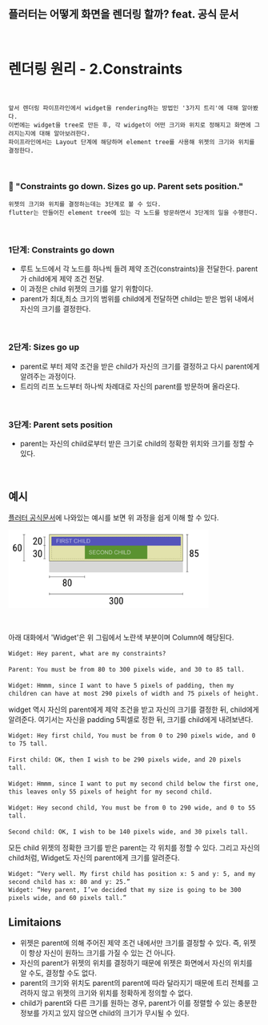 
## 플러터는 어떻게 화면을 렌더링 할까?  feat. 공식 문서


<br>

# 렌더링 원리 - 2.Constraints

<br>

    앞서 렌더링 파이프라인에서 widget을 rendering하는 방법인 '3가지 트리'에 대해 알아봤다.
    이번에는 widget을 tree로 만든 후, 각 widget이 어떤 크기와 위치로 정해지고 화면에 그려지는지에 대해 알아보려한다.
    파이프라인에서는 Layout 단계에 해당하며 element tree를 사용해 위젯의 크기와 위치를 결정한다.

<br>

###  🎢 "Constraints go down. Sizes go up. Parent sets position."

    위젯의 크기와 위치를 결정하는데는 3단계로 볼 수 있다.
    flutter는 만들어진 element tree에 있는 각 노드를 방문하면서 3단계의 일을 수행한다.

<br>

### 1단계: Constraints go down
- 루트 노드에서 각 노드를 하나씩 들려 제약 조건(constraints)을 전달한다. parent가 child에게 제약 조건 전달.
- 이 과정은 child 위젯의 크기를 알기 위함이다.
- parent가 최대,최소 크기의 범위를 child에게 전달하면 child는 받은 범위 내에서 자신의 크기를 결정한다.


<br>

### 2단계: Sizes go up
- parent로 부터 제약 조건을 받은 child가 자신의 크기를 결정하고 다시 parent에게 알려주는 과정이다. 
- 트리의 리프 노드부터 하나씩 차례대로 자신의 parent를 방문하며 올라온다.

<br>

### 3단계: Parent sets position
- parent는 자신의 child로부터 받은 크기로 child의 정확한 위치와 크기를 정할 수 있다.


<br>

## 예시

[플러터 공식문서](https://docs.flutter.dev/development/ui/layout/constraints)에 나와있는 예시를 보면 위 과정을 쉽게 이해 할 수 있다.


<p><img src="image/rendering07.png" width="400" /></p>

<br>

아래 대화에서 'Widget'은 위 그림에서 노란색 부분이며 Column에 해당된다.

    Widget: Hey parent, what are my constraints?
    
    Parent: You must be from 80 to 300 pixels wide, and 30 to 85 tall.
    
    Widget: Hmmm, since I want to have 5 pixels of padding, then my children can have at most 290 pixels of width and 75 pixels of height.
    
   widget 역시 자신의 parent에게 제약 조건을 받고 자신의 크기를 결정한 뒤, child에게 알려준다.
   여기서는 자신을 padding 5픽셀로 정한 뒤, 크기를 child에게 내려보낸다.


    Widget: Hey first child, You must be from 0 to 290 pixels wide, and 0 to 75 tall.

    First child: OK, then I wish to be 290 pixels wide, and 20 pixels tall.

    Widget: Hmmm, since I want to put my second child below the first one, this leaves only 55 pixels of height for my second child.

    Widget: Hey second child, You must be from 0 to 290 wide, and 0 to 55 tall.

    Second child: OK, I wish to be 140 pixels wide, and 30 pixels tall.

   모든 child 위젯의 정확한 크기를 받은 parent는 각 위치를 정할 수 있다.
   그리고 자신의 child처럼, Widget도 자신의 parent에게 크기를 알려준다.

    Widget: “Very well. My first child has position x: 5 and y: 5, and my second child has x: 80 and y: 25.”
    Widget: “Hey parent, I’ve decided that my size is going to be 300 pixels wide, and 60 pixels tall.”



## Limitaions

- 위젯은 parent에 의해 주어진 제약 조건 내에서만 크기를 결정할 수 있다. 즉, 위젯이 항상 자신이 원하느 크기를 가질 수 있는 건 아니다.
- 자신의 parent가 위젯의 위치를 결정하기 때문에 위젯은 화면에서 자신의 위치를 알 수도, 결정할 수도 없다.
- parent의 크기와 위치도 parent의 parent에 따라 달라지기 때문에 트리 전체를 고려하지 않고 위젯의 크기와 위치를 정확하게 정의할 수 없다.
- child가 parent와 다른 크기를 원하는 경우, parent가 이를 정렬할 수 있는 충분한 정보를 가지고 있지 않으면 child의 크기가 무시될 수 있다.
